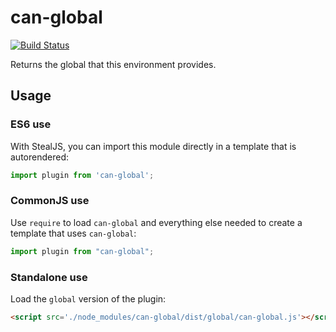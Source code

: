# can-global

[![Build Status](https://travis-ci.org/canjs/can-global.png?branch=master)](https://travis-ci.org/canjs/can-global)

Returns the global that this environment provides.

## Usage

### ES6 use

With StealJS, you can import this module directly in a template that is autorendered:

```js
import plugin from 'can-global';
```

### CommonJS use

Use `require` to load `can-global` and everything else
needed to create a template that uses `can-global`:

```js
import plugin from "can-global";
```

### Standalone use

Load the `global` version of the plugin:

```html
<script src='./node_modules/can-global/dist/global/can-global.js'></script>
```
